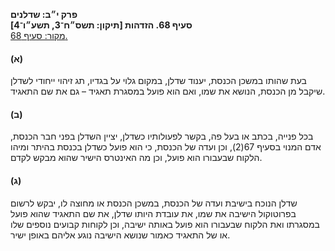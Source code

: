 **פרק י״ב: שדלנים**  
**סעיף 68. הזדהות [תיקון: תשס״ח־3, תשע״ו־4]**  
[מקור: סעיף 68. ](https://he.wikisource.org/wiki/חוק_הכנסת#סעיף_68)  

#### (א)

בעת שהותו במשכן הכנסת, יענוד שדלן, במקום גלוי על בגדיו, תג זיהוי ייחודי לשדלן שיקבל מן הכנסת, הנושא את שמו, ואם הוא פועל במסגרת תאגיד – גם את שם התאגיד.

#### (ב)

בכל פנייה, בכתב או בעל פה, בקשר לפעולותיו כשדלן, יציין השדלן בפני חבר הכנסת, אדם המנוי בסעיף 67(2), וכן ועדה של הכנסת, כי הוא פועל כשדלן בכנסת בהיתר ומיהו הלקוח שבעבורו הוא פועל, וכן מה האינטרס הישיר שהוא מבקש לקדם.

#### (ג)

שדלן הנוכח בישיבת ועדה של הכנסת, במשכן הכנסת או מחוצה לו, יבקש לרשום בפרוטוקול הישיבה את שמו, את עובדת היותו שדלן, את שם התאגיד שהוא פועל במסגרתו ואת הלקוח שבעבורו הוא פועל באותה ישיבה, וכן לקוחות קבועים נוספים שלו או של התאגיד כאמור שנושא הישיבה נוגע אליהם באופן ישיר.